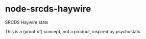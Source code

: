 node-srcds-haywire
==================

SRCDS Haywire stats

This is a (proof of) concept, not a product, inspired by psychostats.
